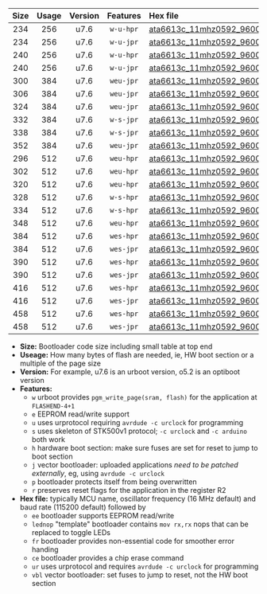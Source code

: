 |Size|Usage|Version|Features|Hex file|
|:-:|:-:|:-:|:-:|:--|
|234|256|u7.6|`w-u-hpr`|[ata6613c_11mhz0592_9600bps_ur.hex](https://raw.githubusercontent.com/stefanrueger/urboot/main//ata6613c_11mhz0592_9600bps_ur.hex)|
|234|256|u7.6|`w-u-jpr`|[ata6613c_11mhz0592_9600bps_ur_vbl.hex](https://raw.githubusercontent.com/stefanrueger/urboot/main//ata6613c_11mhz0592_9600bps_ur_vbl.hex)|
|240|256|u7.6|`w-u-hpr`|[ata6613c_11mhz0592_9600bps_lednop_ur.hex](https://raw.githubusercontent.com/stefanrueger/urboot/main//ata6613c_11mhz0592_9600bps_lednop_ur.hex)|
|240|256|u7.6|`w-u-jpr`|[ata6613c_11mhz0592_9600bps_lednop_ur_vbl.hex](https://raw.githubusercontent.com/stefanrueger/urboot/main//ata6613c_11mhz0592_9600bps_lednop_ur_vbl.hex)|
|300|384|u7.6|`weu-jpr`|[ata6613c_11mhz0592_9600bps_ee_ur_vbl.hex](https://raw.githubusercontent.com/stefanrueger/urboot/main//ata6613c_11mhz0592_9600bps_ee_ur_vbl.hex)|
|306|384|u7.6|`weu-jpr`|[ata6613c_11mhz0592_9600bps_ee_lednop_ur_vbl.hex](https://raw.githubusercontent.com/stefanrueger/urboot/main//ata6613c_11mhz0592_9600bps_ee_lednop_ur_vbl.hex)|
|324|384|u7.6|`weu-jpr`|[ata6613c_11mhz0592_9600bps_ee_lednop_fr_ur_vbl.hex](https://raw.githubusercontent.com/stefanrueger/urboot/main//ata6613c_11mhz0592_9600bps_ee_lednop_fr_ur_vbl.hex)|
|332|384|u7.6|`w-s-jpr`|[ata6613c_11mhz0592_9600bps_vbl.hex](https://raw.githubusercontent.com/stefanrueger/urboot/main//ata6613c_11mhz0592_9600bps_vbl.hex)|
|338|384|u7.6|`w-s-jpr`|[ata6613c_11mhz0592_9600bps_lednop_vbl.hex](https://raw.githubusercontent.com/stefanrueger/urboot/main//ata6613c_11mhz0592_9600bps_lednop_vbl.hex)|
|352|384|u7.6|`weu-jpr`|[ata6613c_11mhz0592_9600bps_ee_lednop_fr_ce_ur_vbl.hex](https://raw.githubusercontent.com/stefanrueger/urboot/main//ata6613c_11mhz0592_9600bps_ee_lednop_fr_ce_ur_vbl.hex)|
|296|512|u7.6|`weu-hpr`|[ata6613c_11mhz0592_9600bps_ee_ur.hex](https://raw.githubusercontent.com/stefanrueger/urboot/main//ata6613c_11mhz0592_9600bps_ee_ur.hex)|
|302|512|u7.6|`weu-hpr`|[ata6613c_11mhz0592_9600bps_ee_lednop_ur.hex](https://raw.githubusercontent.com/stefanrueger/urboot/main//ata6613c_11mhz0592_9600bps_ee_lednop_ur.hex)|
|320|512|u7.6|`weu-hpr`|[ata6613c_11mhz0592_9600bps_ee_lednop_fr_ur.hex](https://raw.githubusercontent.com/stefanrueger/urboot/main//ata6613c_11mhz0592_9600bps_ee_lednop_fr_ur.hex)|
|328|512|u7.6|`w-s-hpr`|[ata6613c_11mhz0592_9600bps.hex](https://raw.githubusercontent.com/stefanrueger/urboot/main//ata6613c_11mhz0592_9600bps.hex)|
|334|512|u7.6|`w-s-hpr`|[ata6613c_11mhz0592_9600bps_lednop.hex](https://raw.githubusercontent.com/stefanrueger/urboot/main//ata6613c_11mhz0592_9600bps_lednop.hex)|
|348|512|u7.6|`weu-hpr`|[ata6613c_11mhz0592_9600bps_ee_lednop_fr_ce_ur.hex](https://raw.githubusercontent.com/stefanrueger/urboot/main//ata6613c_11mhz0592_9600bps_ee_lednop_fr_ce_ur.hex)|
|384|512|u7.6|`wes-hpr`|[ata6613c_11mhz0592_9600bps_ee.hex](https://raw.githubusercontent.com/stefanrueger/urboot/main//ata6613c_11mhz0592_9600bps_ee.hex)|
|384|512|u7.6|`wes-jpr`|[ata6613c_11mhz0592_9600bps_ee_vbl.hex](https://raw.githubusercontent.com/stefanrueger/urboot/main//ata6613c_11mhz0592_9600bps_ee_vbl.hex)|
|390|512|u7.6|`wes-hpr`|[ata6613c_11mhz0592_9600bps_ee_lednop.hex](https://raw.githubusercontent.com/stefanrueger/urboot/main//ata6613c_11mhz0592_9600bps_ee_lednop.hex)|
|390|512|u7.6|`wes-jpr`|[ata6613c_11mhz0592_9600bps_ee_lednop_vbl.hex](https://raw.githubusercontent.com/stefanrueger/urboot/main//ata6613c_11mhz0592_9600bps_ee_lednop_vbl.hex)|
|416|512|u7.6|`wes-hpr`|[ata6613c_11mhz0592_9600bps_ee_lednop_fr.hex](https://raw.githubusercontent.com/stefanrueger/urboot/main//ata6613c_11mhz0592_9600bps_ee_lednop_fr.hex)|
|416|512|u7.6|`wes-jpr`|[ata6613c_11mhz0592_9600bps_ee_lednop_fr_vbl.hex](https://raw.githubusercontent.com/stefanrueger/urboot/main//ata6613c_11mhz0592_9600bps_ee_lednop_fr_vbl.hex)|
|458|512|u7.6|`wes-hpr`|[ata6613c_11mhz0592_9600bps_ee_lednop_fr_ce.hex](https://raw.githubusercontent.com/stefanrueger/urboot/main//ata6613c_11mhz0592_9600bps_ee_lednop_fr_ce.hex)|
|458|512|u7.6|`wes-jpr`|[ata6613c_11mhz0592_9600bps_ee_lednop_fr_ce_vbl.hex](https://raw.githubusercontent.com/stefanrueger/urboot/main//ata6613c_11mhz0592_9600bps_ee_lednop_fr_ce_vbl.hex)|

- **Size:** Bootloader code size including small table at top end
- **Useage:** How many bytes of flash are needed, ie, HW boot section or a multiple of the page size
- **Version:** For example, u7.6 is an urboot version, o5.2 is an optiboot version
- **Features:**
  + `w` urboot provides `pgm_write_page(sram, flash)` for the application at `FLASHEND-4+1`
  + `e` EEPROM read/write support
  + `u` uses urprotocol requiring `avrdude -c urclock` for programming
  + `s` uses skeleton of STK500v1 protocol; `-c urclock` and `-c arduino` both work
  + `h` hardware boot section: make sure fuses are set for reset to jump to boot section
  + `j` vector bootloader: uploaded applications *need to be patched externally*, eg, using `avrdude -c urclock`
  + `p` bootloader protects itself from being overwritten
  + `r` preserves reset flags for the application in the register R2
- **Hex file:** typically MCU name, oscillator frequency (16 MHz default) and baud rate (115200 default) followed by
  + `ee` bootloader supports EEPROM read/write
  + `lednop` "template" bootloader contains `mov rx,rx` nops that can be replaced to toggle LEDs
  + `fr` bootloader provides non-essential code for smoother error handing
  + `ce` bootloader provides a chip erase command
  + `ur` uses urprotocol and requires `avrdude -c urclock` for programming
  + `vbl` vector bootloader: set fuses to jump to reset, not the HW boot section
